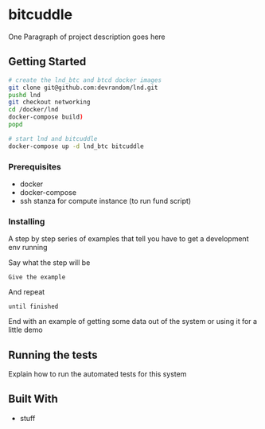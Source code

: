 # bitcuddle

One Paragraph of project description goes here

## Getting Started

```bash
# create the lnd_btc and btcd docker images
git clone git@github.com:devrandom/lnd.git
pushd lnd
git checkout networking
cd /docker/lnd
docker-compose build)
popd

# start lnd and bitcuddle
docker-compose up -d lnd_btc bitcuddle
```

### Prerequisites

* docker
* docker-compose
* ssh stanza for compute instance (to run fund script)

### Installing

A step by step series of examples that tell you have to get a development env running

Say what the step will be

```
Give the example
```

And repeat

```
until finished
```

End with an example of getting some data out of the system or using it for a little demo

## Running the tests

Explain how to run the automated tests for this system

## Built With

* stuff

